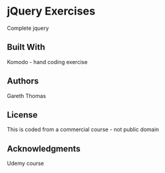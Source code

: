 # jQuery Exercises

Complete jquery 

## Built With

Komodo - hand coding exercise


## Authors

Gareth Thomas

## License

This is coded from a commercial course - not public domain

## Acknowledgments

Udemy course
